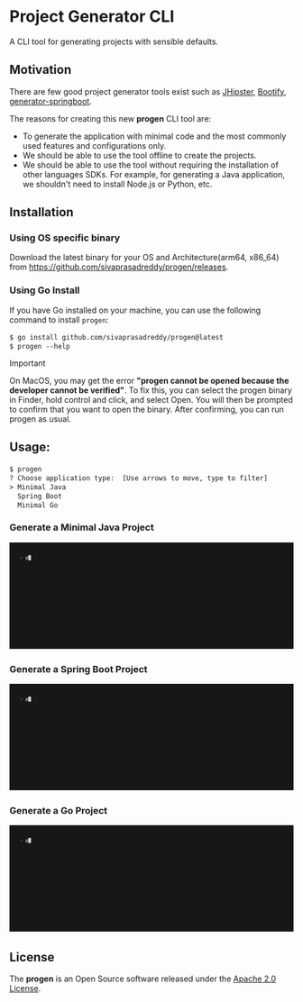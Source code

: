 # Project Generator CLI
A CLI tool for generating projects with sensible defaults.

## Motivation
There are few good project generator tools exist such as [JHipster](https://www.jhipster.tech/), [Bootify](https://bootify.io/), [generator-springboot](https://github.com/sivaprasadreddy/generator-springboot).

The reasons for creating this new **progen** CLI tool are:
* To generate the application with minimal code and the most commonly used features and configurations only.
* We should be able to use the tool offline to create the projects.
* We should be able to use the tool without requiring the installation of other languages SDKs.
  For example, for generating a Java application, we shouldn't need to install Node.js or Python, etc.

## Installation

### Using OS specific binary
Download the latest binary for your OS and Architecture(arm64, x86_64) 
from https://github.com/sivaprasadreddy/progen/releases.

### Using Go Install
If you have Go installed on your machine, you can use the following command to install `progen`:

```shell
$ go install github.com/sivaprasadreddy/progen@latest
$ progen --help
```

> [!IMPORTANT]
> On MacOS, you may get the error **"progen cannot be opened because the developer cannot be verified"**.
> To fix this, you can select the progen binary in Finder, hold control and click, and select Open.
> You will then be prompted to confirm that you want to open the binary. After confirming, you can run progen as usual.


## Usage:

```shell
$ progen
? Choose application type:  [Use arrows to move, type to filter]
> Minimal Java
  Spring Boot
  Minimal Go
```

### Generate a Minimal Java Project

![minimal-java.gif](docs%2Fminimal-java.gif)

### Generate a Spring Boot Project

![spring-boot.gif](docs%2Fspring-boot.gif)

### Generate a Go Project

![minimal-go.gif](docs%2Fminimal-go.gif)


## License
The **progen** is an Open Source software
released under the [Apache 2.0 License](https://www.apache.org/licenses/LICENSE-2.0.html).

